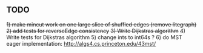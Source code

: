 TODO
----
~~1) make mincut work on one large slice of shuffled edges (remove litegraph)~~
~~2) add tests for reverseEdge consistency~~
~~3) Write Dijkstras algorithm~~
4) Write tests for Dijkstras algorithm
5) change ints to int64s ?
6) do MST eager implementation: http://algs4.cs.princeton.edu/43mst/
